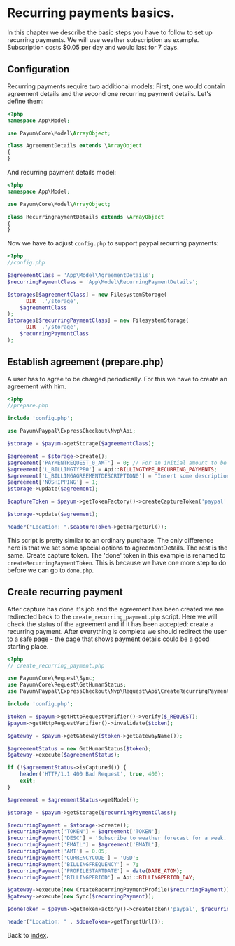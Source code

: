  # Recurring payments basics.

In this chapter we describe the basic steps you have to follow to set up recurring payments.
We will use weather subscription as example.
Subscription costs $0.05 per day and would last for 7 days.

## Configuration

Recurring payments require two additional models:
First, one would contain agreement details and the second one recurring payment details.
Let's define them:

```php
<?php
namespace App\Model;

use Payum\Core\Model\ArrayObject;

class AgreementDetails extends \ArrayObject
{
}
```

And recurring payment details model:


```php
<?php
namespace App\Model;

use Payum\Core\Model\ArrayObject;

class RecurringPaymentDetails extends \ArrayObject
{
}
```

Now we have to adjust `config.php` to support paypal recurring payments:

```php
<?php
//config.php

$agreementClass = 'App\Model\AgreementDetails';
$recurringPaymentClass = 'App\Model\RecurringPaymentDetails';

$storages[$agreementClass] = new FilesystemStorage(
    __DIR__.'/storage',
    $agreementClass
);
$storages[$recurringPaymentClass] = new FilesystemStorage(
    __DIR__.'/storage',
    $recurringPaymentClass
);
```

## Establish agreement (prepare.php)

A user has to agree to be charged periodically.
For this we have to create an agreement with him.

```php
<?php
//prepare.php

include 'config.php';

use Payum\Paypal\ExpressCheckout\Nvp\Api;

$storage = $payum->getStorage($agreementClass);

$agreement = $storage->create();
$agreement['PAYMENTREQUEST_0_AMT'] = 0; // For an initial amount to be charged please add it here, eg $10 setup fee
$agreement['L_BILLINGTYPE0'] = Api::BILLINGTYPE_RECURRING_PAYMENTS;
$agreement['L_BILLINGAGREEMENTDESCRIPTION0'] = "Insert some description here";
$agreement['NOSHIPPING'] = 1;
$storage->update($agreement);

$captureToken = $payum->getTokenFactory()->createCaptureToken('paypal', $agreement, 'create_recurring_payment.php');

$storage->update($agreement);

header("Location: ".$captureToken->getTargetUrl());
```

This script is pretty similar to an ordinary purchase.
The only difference here is that we set some special options to agreementDetails.
The rest is the same. Create capture token.
The 'done' token in this example is renamed to `createRecurringPaymentToken`.
This is because we have one more step to do before we can go to `done.php`.

## Create recurring payment

After capture has done it's job and the agreement has been created we are redirected back to the `create_recurring_payment.php` script.
Here we will check the status of the agreement and if it has been accepted: create a recurring payment.
After everything is complete we should redirect the user to a safe page - the page that shows payment details could be a good starting place.

```php
<?php
// create_recurring_payment.php

use Payum\Core\Request\Sync;
use Payum\Core\Request\GetHumanStatus;
use Payum\Paypal\ExpressCheckout\Nvp\Request\Api\CreateRecurringPaymentProfile;

include 'config.php';

$token = $payum->getHttpRequestVerifier()->verify($_REQUEST);
$payum->getHttpRequestVerifier()->invalidate($token);

$gateway = $payum->getGateway($token->getGatewayName());

$agreementStatus = new GetHumanStatus($token);
$gateway->execute($agreementStatus);

if (!$agreementStatus->isCaptured()) {
    header('HTTP/1.1 400 Bad Request', true, 400);
    exit;
}

$agreement = $agreementStatus->getModel();

$storage = $payum->getStorage($recurringPaymentClass);

$recurringPayment = $storage->create();
$recurringPayment['TOKEN'] = $agreement['TOKEN'];
$recurringPayment['DESC'] = 'Subscribe to weather forecast for a week. It is 0.05$ per day.'; // Desc must match agreement 'L_BILLINGAGREEMENTDESCRIPTION' in prepare.php
$recurringPayment['EMAIL'] = $agreement['EMAIL'];
$recurringPayment['AMT'] = 0.05;
$recurringPayment['CURRENCYCODE'] = 'USD';
$recurringPayment['BILLINGFREQUENCY'] = 7;
$recurringPayment['PROFILESTARTDATE'] = date(DATE_ATOM);
$recurringPayment['BILLINGPERIOD'] = Api::BILLINGPERIOD_DAY;

$gateway->execute(new CreateRecurringPaymentProfile($recurringPayment));
$gateway->execute(new Sync($recurringPayment));

$doneToken = $payum->getTokenFactory()->createToken('paypal', $recurringPayment, 'done.php');

header("Location: " . $doneToken->getTargetUrl());
```

Back to [index](../../index.md).
